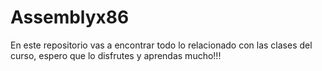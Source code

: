 # Assemblyx86
En este repositorio vas a encontrar todo lo relacionado con las clases del curso, espero que lo disfrutes y aprendas mucho!!!
